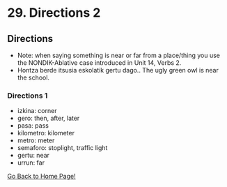 # 29. Directions 2
## Directions
* Note: when saying something is near or far from a place/thing you use the NONDIK-Ablative case introduced in Unit 14, Verbs 2.
* Hontza berde itsusia eskolatik  gertu dago.. The ugly green owl is near the school.

### Directions 1
* izkina: corner
* gero: then, after, later
* pasa: pass
* kilometro: kilometer
* metro: meter
* semaforo: stoplight, traffic light
* gertu: near
* urrun: far

[ Go Back to Home Page!](..)
